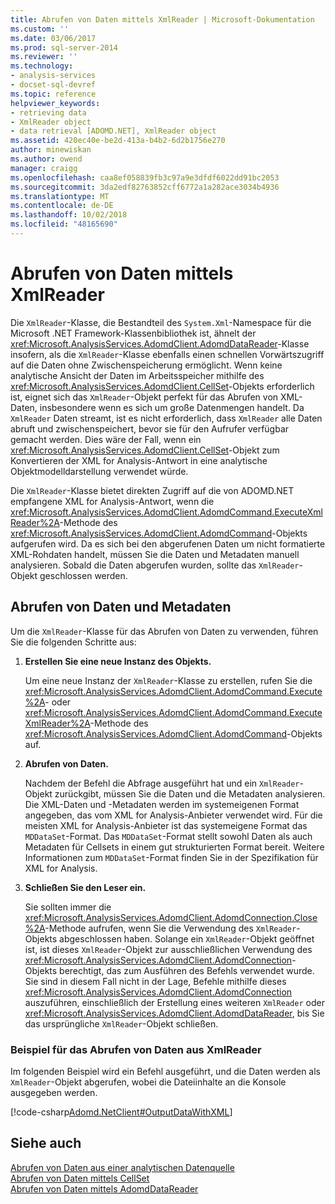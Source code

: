 ```yaml
---
title: Abrufen von Daten mittels XmlReader | Microsoft-Dokumentation
ms.custom: ''
ms.date: 03/06/2017
ms.prod: sql-server-2014
ms.reviewer: ''
ms.technology:
- analysis-services
- docset-sql-devref
ms.topic: reference
helpviewer_keywords:
- retrieving data
- XmlReader object
- data retrieval [ADOMD.NET], XmlReader object
ms.assetid: 420ec40e-be2d-413a-b4b2-6d2b1756e270
author: minewiskan
ms.author: owend
manager: craigg
ms.openlocfilehash: caa8ef058839fb3c97a9e3dfdf6022dd91bc2053
ms.sourcegitcommit: 3da2edf82763852cff6772a1a282ace3034b4936
ms.translationtype: MT
ms.contentlocale: de-DE
ms.lasthandoff: 10/02/2018
ms.locfileid: "48165690"
---
```

# <a name="retrieving-data-using-the-xmlreader"></a>Abrufen von Daten mittels XmlReader
  Die `XmlReader`-Klasse, die Bestandteil des `System.Xml`-Namespace für die Microsoft .NET Framework-Klassenbibliothek ist, ähnelt der <xref:Microsoft.AnalysisServices.AdomdClient.AdomdDataReader>-Klasse insofern, als die `XmlReader`-Klasse ebenfalls einen schnellen Vorwärtszugriff auf die Daten ohne Zwischenspeicherung ermöglicht. Wenn keine analytische Ansicht der Daten im Arbeitsspeicher mithilfe des <xref:Microsoft.AnalysisServices.AdomdClient.CellSet>-Objekts erforderlich ist, eignet sich das `XmlReader`-Objekt perfekt für das Abrufen von XML-Daten, insbesondere wenn es sich um große Datenmengen handelt. Da `XmlReader` Daten streamt, ist es nicht erforderlich, dass `XmlReader` alle Daten abruft und zwischenspeichert, bevor sie für den Aufrufer verfügbar gemacht werden. Dies wäre der Fall, wenn ein <xref:Microsoft.AnalysisServices.AdomdClient.CellSet>-Objekt zum Konvertieren der XML for Analysis-Antwort in eine analytische Objektmodelldarstellung verwendet würde.  
  
 Die `XmlReader`-Klasse bietet direkten Zugriff auf die von ADOMD.NET empfangene XML for Analysis-Antwort, wenn die <xref:Microsoft.AnalysisServices.AdomdClient.AdomdCommand.ExecuteXmlReader%2A>-Methode des <xref:Microsoft.AnalysisServices.AdomdClient.AdomdCommand>-Objekts aufgerufen wird. Da es sich bei den abgerufenen Daten um nicht formatierte XML-Rohdaten handelt, müssen Sie die Daten und Metadaten manuell analysieren. Sobald die Daten abgerufen wurden, sollte das `XmlReader`-Objekt geschlossen werden.  
  
## <a name="retrieving-data-and-metadata"></a>Abrufen von Daten und Metadaten  
 Um die `XmlReader`-Klasse für das Abrufen von Daten zu verwenden, führen Sie die folgenden Schritte aus:  
  
1.  **Erstellen Sie eine neue Instanz des Objekts.**  
  
     Um eine neue Instanz der `XmlReader`-Klasse zu erstellen, rufen Sie die <xref:Microsoft.AnalysisServices.AdomdClient.AdomdCommand.Execute%2A>- oder <xref:Microsoft.AnalysisServices.AdomdClient.AdomdCommand.ExecuteXmlReader%2A>-Methode des <xref:Microsoft.AnalysisServices.AdomdClient.AdomdCommand>-Objekts auf.  
  
2.  **Abrufen von Daten.**  
  
     Nachdem der Befehl die Abfrage ausgeführt hat und ein `XmlReader`-Objekt zurückgibt, müssen Sie die Daten und die Metadaten analysieren. Die XML-Daten und -Metadaten werden im systemeigenen Format angegeben, das vom XML for Analysis-Anbieter verwendet wird. Für die meisten XML for Analysis-Anbieter ist das systemeigene Format das `MDDataSet`-Format. Das `MDDataSet`-Format stellt sowohl Daten als auch Metadaten für Cellsets in einem gut strukturierten Format bereit. Weitere Informationen zum `MDDataSet`-Format finden Sie in der Spezifikation für XML for Analysis.  
  
3.  **Schließen Sie den Leser ein.**  
  
     Sie sollten immer die <xref:Microsoft.AnalysisServices.AdomdClient.AdomdConnection.Close%2A>-Methode aufrufen, wenn Sie die Verwendung des `XmlReader`-Objekts abgeschlossen haben. Solange ein `XmlReader`-Objekt geöffnet ist, ist dieses `XmlReader`-Objekt zur ausschließlichen Verwendung des <xref:Microsoft.AnalysisServices.AdomdClient.AdomdConnection>-Objekts berechtigt, das zum Ausführen des Befehls verwendet wurde. Sie sind in diesem Fall nicht in der Lage, Befehle mithilfe dieses <xref:Microsoft.AnalysisServices.AdomdClient.AdomdConnection> auszuführen, einschließlich der Erstellung eines weiteren `XmlReader` oder <xref:Microsoft.AnalysisServices.AdomdClient.AdomdDataReader>, bis Sie das ursprüngliche `XmlReader`-Objekt schließen.  
  
### <a name="example-of-retrieving-data-from-the-xmlreader"></a>Beispiel für das Abrufen von Daten aus XmlReader  
 Im folgenden Beispiel wird ein Befehl ausgeführt, und die Daten werden als `XmlReader`-Objekt abgerufen, wobei die Dateiinhalte an die Konsole ausgegeben werden.  
  
 [!code-csharp[Adomd.NetClient#OutputDataWithXML](../../snippets/csharp/SQL14/adomd.net/adomd.netclient/cs/adomdexample.cs#outputdatawithxml)]  
  
## <a name="see-also"></a>Siehe auch  
 [Abrufen von Daten aus einer analytischen Datenquelle](retrieving-data-from-an-analytical-data-source.md)   
 [Abrufen von Daten mittels CellSet](retrieving-data-using-the-cellset.md)   
 [Abrufen von Daten mittels AdomdDataReader](retrieving-data-using-the-adomddatareader.md)  
  
  
